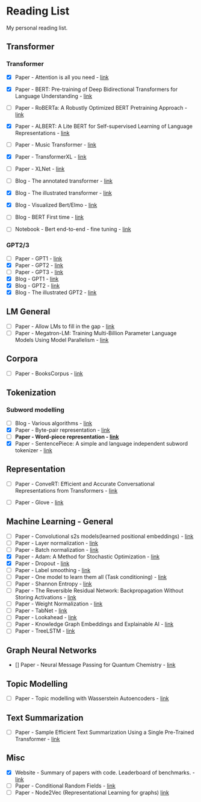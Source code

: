 # Reading List
My personal reading list.

## Transformer
### Transformer
- [x] Paper - Attention is all you need - [link](https://arxiv.org/abs/1706.03762)
- [x] Paper - BERT: Pre-training of Deep Bidirectional Transformers for Language Understanding - [link](https://arxiv.org/abs/1810.04805)
- [ ] Paper - RoBERTa: A Robustly Optimized BERT Pretraining Approach - [link](https://arxiv.org/abs/1907.11692)
- [x] Paper - ALBERT: A Lite BERT for Self-supervised Learning of Language Representations - [link](https://arxiv.org/abs/1909.11942)
- [ ] Paper - Music Transformer - [link](https://arxiv.org/pdf/1809.04281.pdf)
- [x] Paper - TransformerXL - [link](https://arxiv.org/abs/1901.02860)
- [ ] Paper - XLNet - [link](https://arxiv.org/abs/1906.08237)
- [ ] Blog - The annotated transformer - [link](https://nlp.seas.harvard.edu/2018/04/03/attention.html)
- [x] Blog - The illustrated transformer - [link](https://jalammar.github.io/illustrated-transformer/)
- [x] Blog - Visualized Bert/Elmo - [link](http://jalammar.github.io/illustrated-bert/)
- [ ] Blog - BERT First time - [link](http://jalammar.github.io/a-visual-guide-to-using-bert-for-the-first-time/)
- [ ] Notebook - Bert end-to-end - fine tuning - [link](https://colab.research.google.com/github/tensorflow/tpu/blob/master/tools/colab/bert_finetuning_with_cloud_tpus.ipynb#scrollTo=7wzwke0sxS6W)


### GPT2/3
- [ ] Paper - GPT1 - [link](https://cdn.openai.com/research-covers/language-unsupervised/language_understanding_paper.pdf)
- [x] Paper - GPT2 - [link](https://cdn.openai.com/better-language-models/language_models_are_unsupervised_multitask_learners.pdf)
- [ ] Paper - GPT3 - [link](https://arxiv.org/abs/2005.14165)
- [x] Blog - GPT1 - [link](https://openai.com/blog/language-unsupervised/)
- [x] Blog - GPT2 - [link](https://openai.com/blog/better-language-models/)
- [x] Blog - The illustrated GPT2 - [link](http://jalammar.github.io/illustrated-gpt2/)

## LM General
- [ ] Paper - Allow LMs to fill in the gap - [link](https://arxiv.org/abs/2005.05339)
- [ ] Paper - Megatron-LM: Training Multi-Billion Parameter Language Models Using Model Parallelism - [link](https://arxiv.org/abs/1909.08053)

## Corpora
- [ ] Paper - BooksCorpus - [link](https://arxiv.org/abs/1506.06724)

## Tokenization
### Subword modelling
- [ ] Blog - Various algorithms - [link](https://medium.com/@makcedward/how-subword-helps-on-your-nlp-model-83dd1b836f46)
- [x] Paper - Byte-pair representation - [link](https://arxiv.org/abs/1508.07909  )
- [ ] **Paper - Word-piece representation - [link](https://arxiv.org/abs/1609.08144)**
- [x] Paper - SentencePiece: A simple and language independent subword tokenizer - [link](https://arxiv.org/abs/1808.06226)

## Representation
- [ ] Paper - ConveRT: Efficient and Accurate Conversational Representations from Transformers - [link](https://arxiv.org/abs/1911.03688)
- [ ] Paper - Glove - [link](https://nlp.stanford.edu/pubs/glove.pdf)


## Machine Learning - General
- [ ] Paper - Convolutional s2s models(learned positional embeddings) - [link](https://arxiv.org/abs/1705.03122)
- [ ] Paper - Layer normalization - [link](https://arxiv.org/abs/1607.06450)
- [ ] Paper - Batch normalization - [link](https://arxiv.org/abs/1502.03167)
- [x] Paper - Adam: A Method for Stochastic Optimization - [link](https://arxiv.org/abs/1412.6980)
- [x] Paper - Dropout - [link](http://jmlr.org/papers/volume15/srivastava14a/srivastava14a.pdf)
- [ ] Paper - Label smoothing - [link](https://arxiv.org/abs/1512.00567)
- [ ] Paper - One model to learn them all (Task conditioning) - [link](https://arxiv.org/abs/1706.05137)
- [ ] Paper - Shannon Entropy - [link](https://arxiv.org/ftp/arxiv/papers/1405/1405.2061.pdf)
- [ ] Paper - The Reversible Residual Network: Backpropagation Without Storing Activations - [link](https://arxiv.org/abs/1707.04585)
- [ ] Paper - Weight Normalization - [link](https://arxiv.org/abs/1602.07868)
- [ ] Paper - TabNet - [link](https://arxiv.org/abs/1908.07442)
- [ ] Paper - Lookahead - [link](https://arxiv.org/abs/1907.08610v1)
- [ ] Paper - Knowledge Graph Embeddings and Explainable AI - [link](https://arxiv.org/abs/2004.14843)
- [ ] Paper - TreeLSTM - [link](https://arxiv.org/pdf/1503.00075.pdf)

## Graph Neural Networks
- [] Paper - Neural Message Passing for Quantum Chemistry - [link](https://arxiv.org/abs/1704.01212)


## Topic Modelling
- [ ] Paper - Topic modelling with Wasserstein Autoencoders - [link](https://arxiv.org/abs/1907.12374)

## Text Summarization
- [ ] Paper - Sample Efficient Text Summarization Using a Single Pre-Trained Transformer - [link](https://arxiv.org/abs/1905.08836)


## Misc
- [x] Website - Summary of papers with code. Leaderboard of benchmarks. - [link](https://paperswithcode.com/task/language-modelling)
- [ ] Paper - Conditional Random Fields - [link](https://homepages.inf.ed.ac.uk/csutton/publications/crftut-fnt.pdf)
- [ ] Paper - Node2Vec (Representational Learning for graphs) [link](https://arxiv.org/abs/1607.00653)
